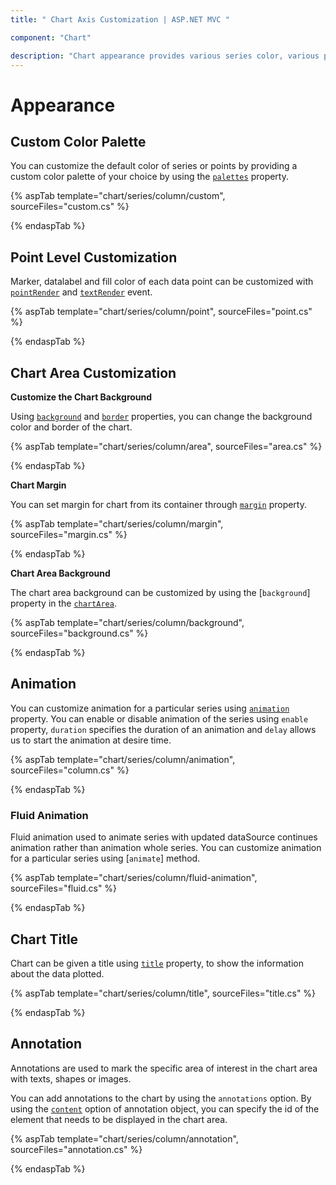 ```yaml
---
title: " Chart Axis Customization | ASP.NET MVC "

component: "Chart"

description: "Chart appearance provides various series color, various point colors, chart area customization like backgound, margin and chart animation"
---
```


# Appearance

## Custom Color Palette

You can customize the default color of series or points by providing a custom color palette of your choice by
using the [`palettes`](https://help.syncfusion.com/cr/aspnetcore-js2/Syncfusion.EJ2.Charts.Chart.html#Syncfusion_EJ2_Charts_Chart_Palettes) property.

{% aspTab template="chart/series/column/custom", sourceFiles="custom.cs" %}

{% endaspTab %}

## Point Level Customization

Marker, datalabel and fill color of each data point can be customized with
[`pointRender`](https://help.syncfusion.com/cr/aspnetcore-js2/Syncfusion.EJ2.Charts.Chart.html#Syncfusion_EJ2_Charts_Chart_PointRender) and
[`textRender`](https://help.syncfusion.com/cr/aspnetcore-js2/Syncfusion.EJ2.Charts.Chart.html#Syncfusion_EJ2_Charts_Chart_TextRender) event.

{% aspTab template="chart/series/column/point", sourceFiles="point.cs" %}

{% endaspTab %}

<!-- markdownlint-disable MD036 -->

## Chart Area Customization

<!-- markdownlint-disable MD036 -->

**Customize the Chart Background**

<!-- markdownlint-disable MD013 -->
Using [`background`](https://help.syncfusion.com/cr/aspnetcore-js2/Syncfusion.EJ2.Charts.Chart.html#Syncfusion_EJ2_Charts_Chart_Background) and [`border`](https://help.syncfusion.com/cr/aspnetcore-js2/Syncfusion.EJ2.Charts.Chart.html#Syncfusion_EJ2_Charts_Chart_Border) properties, you can change the background color and border of the chart.

{% aspTab template="chart/series/column/area", sourceFiles="area.cs" %}

{% endaspTab %}

**Chart Margin**

You can set margin for chart from its container through [`margin`](https://help.syncfusion.com/cr/aspnetcore-js2/Syncfusion.EJ2.Charts.Chart.html#Syncfusion_EJ2_Charts_Chart_Margin) property.

{% aspTab template="chart/series/column/margin", sourceFiles="margin.cs" %}

{% endaspTab %}

**Chart Area Background**

The chart area background can be customized by using the [`background`]
property in the [`chartArea`](https://help.syncfusion.com/cr/aspnetcore-js2/Syncfusion.EJ2.Charts.Chart.html#Syncfusion_EJ2_Charts_Chart_ChartArea).

{% aspTab template="chart/series/column/background", sourceFiles="background.cs" %}

{% endaspTab %}

## Animation

You can customize animation for a particular series using [`animation`](https://help.syncfusion.com/cr/aspnetcore-js2/Syncfusion.EJ2.Charts.ChartAnimation.html) property. You can enable or disable animation of the series using `enable` property, `duration` specifies the duration of an animation and `delay` allows us to start the animation at desire time.

{% aspTab template="chart/series/column/animation", sourceFiles="column.cs" %}

{% endaspTab %}

### Fluid Animation

Fluid animation used to animate series with updated dataSource continues animation rather than animation whole series. You can customize animation for a particular series using [`animate`] method.

{% aspTab template="chart/series/column/fluid-animation", sourceFiles="fluid.cs" %}

{% endaspTab %}

## Chart Title

Chart can be given a title using [`title`](https://help.syncfusion.com/cr/aspnetcore-js2/Syncfusion.EJ2.Charts.Chart.html#Syncfusion_EJ2_Charts_Chart_Title) property, to show the information about the data plotted.

{% aspTab template="chart/series/column/title", sourceFiles="title.cs" %}

{% endaspTab %}

## Annotation

Annotations are used to mark the specific area of interest in the chart area with texts, shapes or images.

<!-- markdownlint-disable MD033 -->

You can add annotations to the chart by using the <code>annotations</code> option. By using the [`content`](https://help.syncfusion.com/cr/aspnetcore-js2/Syncfusion.EJ2.Charts.ChartAnnotation.html#Syncfusion_EJ2_Charts_ChartAnnotation_Content) option of annotation object, you can specify the id of the element that needs to be displayed in the chart area.

{% aspTab template="chart/series/column/annotation", sourceFiles="annotation.cs" %}

{% endaspTab %}